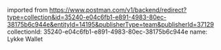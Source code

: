 imported from https://www.postman.com/v1/backend/redirect?type=collection&id=35240-e04c6fb1-e891-4983-80ec-38175b6c944e&entityId=14195&publisherType=team&publisherId=37129
collectionId: 35240-e04c6fb1-e891-4983-80ec-38175b6c944e
name: Lykke Wallet